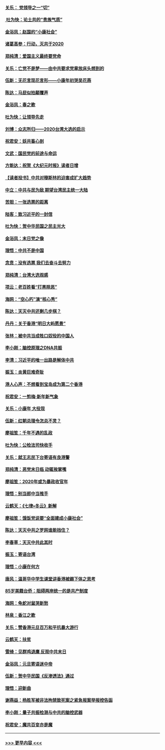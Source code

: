 #### [关乐： 党领导之一“切”](../pages/nsc993/n11804505.md?t=01191731) 
#### [ 吐为快：论土共的“贵族气质”](../pages/nsc993/n11804490.md?t=01191731) 
#### [金浴凤：赵国的“小康社会”](../pages/nsc993/n11804452.md?t=01191731) 
#### [诸葛高参：行动，灭共于2020](../pages/nsc993/n11804120.md?t=01191731) 
#### [郑纯清：爱国主义最终要党命](../pages/nsc993/n11802197.md?t=01191731) 
#### [关乐：亡党不是梦——由中共要求党章放床头想到的](../pages/nsc993/n11802156.md?t=01191731) 
#### [伍新：无花言现花言形——小康年初哭吴花燕](../pages/nsc993/n11800044.md?t=01191731) 
#### [陈达：马屁似拍颠覆声](../pages/nsc993/n11800010.md?t=01191731) 
#### [金浴凤：春之歌](../pages/nsc993/n11797687.md?t=01191731) 
#### [吐为快：让领导先走](../pages/nsc993/n11797512.md?t=01191731) 
#### [刘博：众志所归——2020台湾大选的启示](../pages/nsc993/n11796878.md?t=01191731) 
#### [祝君安：妖共畜心剖](../pages/nsc993/n11794273.md?t=01191731) 
#### [文武：国民党的前途与命运](../pages/nsc993/n11794198.md?t=01191731) 
#### [方能达：祝贺《大纪元时报》读者日增](../pages/nsc993/n11793807.md?t=01191731) 
#### [【读者投书】中共对穆斯林的迫害成扩大趋势](../pages/nsc993/n11791371.md?t=01191731) 
#### [中立：中共与民为敌 期望台湾民主统一大陆](../pages/nsc993/n11790392.md?t=01191731) 
#### [苦胆：一张选票的距离](../pages/nsc993/n11788914.md?t=01191731) 
#### [陆客：致习近平的一封信](../pages/nsc993/n11788867.md?t=01191731) 
#### [吐为快：贺中华民国之民主光大](../pages/nsc993/n11788618.md?t=01191731) 
#### [金浴凤：末日党之像](../pages/nsc993/n11787475.md?t=01191731) 
#### [理悟：中共不是中国](../pages/nsc993/n11787463.md?t=01191731) 
#### [念贲：没有选票  我们去奋斗去努力](../pages/nsc993/n11787398.md?t=01191731) 
#### [郑纯清：台湾大选观感](../pages/nsc993/n11786210.md?t=01191731) 
#### [项云：老百姓看“打黑除恶”](../pages/nsc993/n11785398.md?t=01191731) 
#### [海网：“空心朽”演“核心秀”](../pages/nsc993/n11783874.md?t=01191731) 
#### [陈达：天灭中共还剩几步棋？](../pages/nsc993/n11783719.md?t=01191731) 
#### [丹丹：关于香港“明日大屿愿景”](../pages/nsc993/n11783273.md?t=01191731) 
#### [张林：被中共当成牲口奴役的中国人](../pages/nsc993/n11782397.md?t=01191731) 
#### [李小刚：脑控原理之DNA共振](../pages/nsc993/n11780962.md?t=01191731) 
#### [李清：习近平的唯一出路是解体中共](../pages/nsc993/n11780866.md?t=01191731) 
#### [振玉：炎黄巨难奇耻](../pages/nsc993/n11779632.md?t=01191731) 
#### [港人心声：不想看到宝岛成为第二个香港](../pages/nsc993/n11778817.md?t=01191731) 
#### [祝君安：一剪梅‧新年新气象](../pages/nsc993/n11776340.md?t=01191731) 
#### [关乐：小康年 大役现](../pages/nsc993/n11774213.md?t=01191731) 
#### [伍新：红朝总理令怎总不灵？](../pages/nsc993/n11770813.md?t=01191731) 
#### [廖祖笙：千年不遇的乱政](../pages/nsc993/n11770373.md?t=01191731) 
#### [吐为快：公检法司快收手](../pages/nsc993/n11770359.md?t=01191731) 
#### [关乐：就王志民下台寄语有良港警](../pages/nsc993/n11769903.md?t=01191731) 
#### [郑纯清：恶党末日临 动辄挨掌嘴](../pages/nsc993/n11769356.md?t=01191731) 
#### [廖祖笙：2020年或为暴政收官年](../pages/nsc993/n11768216.md?t=01191731) 
#### [理悟：别当郎中当推手](../pages/nsc993/n11768243.md?t=01191731) 
#### [云鹤天：《七律▪冬云》新解](../pages/nsc993/n11768204.md?t=01191731) 
#### [廖祖笙：饿饭党说要“全面建成小康社会”](../pages/nsc993/n11767482.md?t=01191731) 
#### [陈达：天灭中共之罗网谁能挡住？](../pages/nsc993/n11767465.md?t=01191731) 
#### [李春草：天灭中共此其时](../pages/nsc993/n11767452.md?t=01191731) 
#### [振玉：寄语台湾](../pages/nsc993/n11767432.md?t=01191731) 
#### [理悟：小康在何方](../pages/nsc993/n11767394.md?t=01191731) 
#### [唐风：温哥华中学生课堂讲香港被踢下体之思考](../pages/nsc993/n11766848.md?t=01191731) 
#### [85岁美籍台侨：阻碍两岸统一的是共产制度](../pages/nsc993/n11765043.md?t=01191731) 
#### [海网：龟蛇对鼠哭新愁](../pages/nsc993/n11764895.md?t=01191731) 
#### [林泉：香江之歌](../pages/nsc993/n11764415.md?t=01191731) 
#### [关乐：赞香港元旦百万和平抗暴大游行](../pages/nsc993/n11764382.md?t=01191731) 
#### [云鹤天：扶贫](../pages/nsc993/n11764245.md?t=01191731) 
#### [雪绮：见群鸡退鹰  反观中共末日](../pages/nsc993/n11762112.md?t=01191731) 
#### [金浴凤：元旦寄语迷中帝](../pages/nsc993/n11761788.md?t=01191731) 
#### [伍新：贺中华民国《反渗透法》通过](../pages/nsc993/n11761994.md?t=01191731) 
#### [理悟：迎新曲](../pages/nsc993/n11761152.md?t=01191731) 
#### [谢燕益：杨胜军被非法拘禁致死案之紧急报案举报控告函](../pages/nsc993/n11756134.md?t=01191731) 
#### [李小刚：量子共振检测与中共的脑控武器](../pages/nsc993/n11754518.md?t=01191731) 
#### [祝君安：魔共百变亦是魔](../pages/nsc993/n11754469.md?t=01191731) 

----
#### [ >>> 更早内容 <<< ](../indexes/nsc993-earlier.md)
